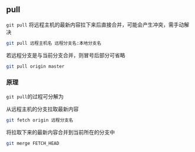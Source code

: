 <!--
 * @Description: 
 * @Version: 1.0
 * @Author: DaLao
 * @Email: dalao_li@163.com
 * @Date: 2021-12-15 21:12:13
 * @LastEditors: DaLao
 * @LastEditTime: 2022-02-20 17:41:29
-->

## pull

`git pull` 将远程主机的最新内容拉下来后直接合并，可能会产生冲突，需手动解决

```sh
git pull 远程主机名 远程分支名:本地分支名
```

若远程分支是与当前分支合并，则冒号后部分可省略

```sh
git pull origin master
```


### 原理

`git pull`的过程可分解为

从远程主机的分支拉取最新内容
 
```sh
git fetch origin 远程分支名
```

将拉取下来的最新内容合并到当前所在的分支中

```sh
git merge FETCH_HEAD
```
